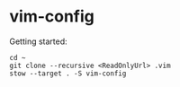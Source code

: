 vim-config
==========

Getting started:

    cd ~
    git clone --recursive <ReadOnlyUrl> .vim
    stow --target . -S vim-config

